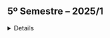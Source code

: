 ## 5º Semestre – 2025/1
<details> 

### Apresentação do Parceiro (Empresa) - Quem é?

A _Youtan_ é uma empresa que atua no desenvolvimento de softwares e aplicativos sob demanda, oferecendo soluções digitais personalizadas para diferentes segmentos do mercado. Fundada em 2002 com o nome Conexão Local Informática LTDA, está sediada no Parque Tecnológico de São José dos Campos (SP) e integra o TIC Vale, o maior cluster de Tecnologia da Informação e Comunicação do Brasil.

Segue o link para conhecer a _Youtan_:
[_Youtan_](https://youtan.com.br/)


### Objetivo do Projeto

" Fale sobre o projeto desenvolvido. Apresente a empresa parceira, o problema e a solução entregue pela equipe (mínimo de um parágrafo por item). Recomenda-se o uso de figuras (ou até mesmo vídeos) para ilustrar os principais projetos."

Segue o link para conhecer a aplicação _Vision_:
[Aplicação _Vision_](https://github.com/new-ge/VISION)

#### Tecnologias Utilizadas
(Descrever as tecnologias utilizadas)

#### Contribuições Pessoais
Para a elaboração e desenvolvimento do projeto no X° semestre as minhas contribuições foram as seguintes atribuições:


Dessa forma, seguem os desenvolvimentos de cada sprint, estruturadas da seguinte forma:

  	- _Sprint 1_:
    - _Sprint 2_:
    - _Sprint 3_:
    - _Sprint 4_:

#### Hard Skills
Apresente as hard skills que você utilizou/desenvolveu durante o projeto e o nível de proficiência alcançado. Exemplo: CSS - Sei fazer com autonomia

#### Soft Skills
Apresente as soft skills que você utilizou/desenvolveu durante o projeto e em quais situações elas foram fundamentais. Exemplo: Comunicação - Precisei exercitar minhas habilidades de comunicação para viabilizar as reuniões semanais levando em conta as disponibilidades dos membros, que não cursavam as mesmas disciplinas.

</details>